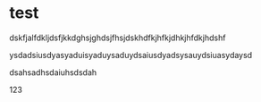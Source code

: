 # test

dskfjalfdkljdsfjkkdghsjghdsjfhsjdskhdfkjhfkjdhkjhfdkjhdshf

ysdadsiusdyasyaduisyaduysaduydsaiusdyadsysauydsiuasydaysd

dsahsadhsdaiuhsdsdah

123


